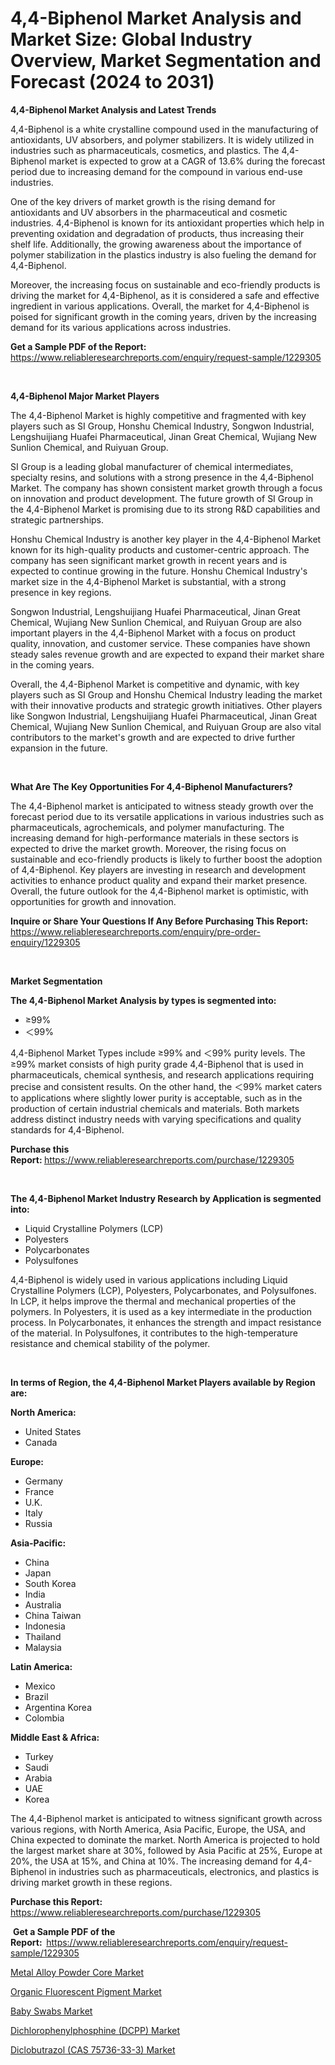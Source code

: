 <p><h1>4,4-Biphenol Market Analysis and Market Size: Global Industry Overview, Market Segmentation and Forecast (2024 to 2031)</h1></p><p><strong>4,4-Biphenol Market Analysis and Latest Trends</strong></p>
<p><p>4,4-Biphenol is a white crystalline compound used in the manufacturing of antioxidants, UV absorbers, and polymer stabilizers. It is widely utilized in industries such as pharmaceuticals, cosmetics, and plastics. The 4,4-Biphenol market is expected to grow at a CAGR of 13.6% during the forecast period due to increasing demand for the compound in various end-use industries.</p><p>One of the key drivers of market growth is the rising demand for antioxidants and UV absorbers in the pharmaceutical and cosmetic industries. 4,4-Biphenol is known for its antioxidant properties which help in preventing oxidation and degradation of products, thus increasing their shelf life. Additionally, the growing awareness about the importance of polymer stabilization in the plastics industry is also fueling the demand for 4,4-Biphenol.</p><p>Moreover, the increasing focus on sustainable and eco-friendly products is driving the market for 4,4-Biphenol, as it is considered a safe and effective ingredient in various applications. Overall, the market for 4,4-Biphenol is poised for significant growth in the coming years, driven by the increasing demand for its various applications across industries.</p></p>
<p><strong>Get a Sample PDF of the Report:&nbsp;</strong> <a href="https://www.reliableresearchreports.com/enquiry/request-sample/1229305">https://www.reliableresearchreports.com/enquiry/request-sample/1229305</a></p>
<p>&nbsp;</p>
<p><strong>4,4-Biphenol Major Market Players</strong></p>
<p><p>The 4,4-Biphenol Market is highly competitive and fragmented with key players such as SI Group, Honshu Chemical Industry, Songwon Industrial, Lengshuijiang Huafei Pharmaceutical, Jinan Great Chemical, Wujiang New Sunlion Chemical, and Ruiyuan Group.</p><p>SI Group is a leading global manufacturer of chemical intermediates, specialty resins, and solutions with a strong presence in the 4,4-Biphenol Market. The company has shown consistent market growth through a focus on innovation and product development. The future growth of SI Group in the 4,4-Biphenol Market is promising due to its strong R&D capabilities and strategic partnerships.</p><p>Honshu Chemical Industry is another key player in the 4,4-Biphenol Market known for its high-quality products and customer-centric approach. The company has seen significant market growth in recent years and is expected to continue growing in the future. Honshu Chemical Industry's market size in the 4,4-Biphenol Market is substantial, with a strong presence in key regions.</p><p>Songwon Industrial, Lengshuijiang Huafei Pharmaceutical, Jinan Great Chemical, Wujiang New Sunlion Chemical, and Ruiyuan Group are also important players in the 4,4-Biphenol Market with a focus on product quality, innovation, and customer service. These companies have shown steady sales revenue growth and are expected to expand their market share in the coming years.</p><p>Overall, the 4,4-Biphenol Market is competitive and dynamic, with key players such as SI Group and Honshu Chemical Industry leading the market with their innovative products and strategic growth initiatives. Other players like Songwon Industrial, Lengshuijiang Huafei Pharmaceutical, Jinan Great Chemical, Wujiang New Sunlion Chemical, and Ruiyuan Group are also vital contributors to the market's growth and are expected to drive further expansion in the future.</p></p>
<p>&nbsp;</p>
<p><strong>What Are The Key Opportunities For 4,4-Biphenol Manufacturers?</strong></p>
<p><p>The 4,4-Biphenol market is anticipated to witness steady growth over the forecast period due to its versatile applications in various industries such as pharmaceuticals, agrochemicals, and polymer manufacturing. The increasing demand for high-performance materials in these sectors is expected to drive the market growth. Moreover, the rising focus on sustainable and eco-friendly products is likely to further boost the adoption of 4,4-Biphenol. Key players are investing in research and development activities to enhance product quality and expand their market presence. Overall, the future outlook for the 4,4-Biphenol market is optimistic, with opportunities for growth and innovation.</p></p>
<p><strong>Inquire or Share Your Questions If Any Before Purchasing This Report:</strong> <a href="https://www.reliableresearchreports.com/enquiry/pre-order-enquiry/1229305">https://www.reliableresearchreports.com/enquiry/pre-order-enquiry/1229305</a></p>
<p>&nbsp;</p>
<p><strong>Market Segmentation</strong></p>
<p><strong>The 4,4-Biphenol Market Analysis by types is segmented into:</strong></p>
<p><ul><li>≥99%</li><li>＜99%</li></ul></p>
<p><p>4,4-Biphenol Market Types include ≥99% and ＜99% purity levels. The ≥99% market consists of high purity grade 4,4-Biphenol that is used in pharmaceuticals, chemical synthesis, and research applications requiring precise and consistent results. On the other hand, the ＜99% market caters to applications where slightly lower purity is acceptable, such as in the production of certain industrial chemicals and materials. Both markets address distinct industry needs with varying specifications and quality standards for 4,4-Biphenol.</p></p>
<p><strong>Purchase this Report:&nbsp;</strong><a href="https://www.reliableresearchreports.com/purchase/1229305">https://www.reliableresearchreports.com/purchase/1229305</a></p>
<p>&nbsp;</p>
<p><strong>The 4,4-Biphenol Market Industry Research by Application is segmented into:</strong></p>
<p><ul><li>Liquid Crystalline Polymers (LCP)</li><li>Polyesters</li><li>Polycarbonates</li><li>Polysulfones</li></ul></p>
<p><p>4,4-Biphenol is widely used in various applications including Liquid Crystalline Polymers (LCP), Polyesters, Polycarbonates, and Polysulfones. In LCP, it helps improve the thermal and mechanical properties of the polymers. In Polyesters, it is used as a key intermediate in the production process. In Polycarbonates, it enhances the strength and impact resistance of the material. In Polysulfones, it contributes to the high-temperature resistance and chemical stability of the polymer.</p></p>
<p>&nbsp;</p>
<p><strong>In terms of Region, the 4,4-Biphenol Market Players available by Region are:</strong></p>
<p>
    <p> <strong> North America: </strong>
        <ul>
            <li>United States</li>
            <li>Canada</li>
        </ul>
        </p> 
    <p> <strong> Europe: </strong>
        <ul>
            <li>Germany</li>
            <li>France</li>
            <li>U.K.</li>
            <li>Italy</li>
            <li>Russia</li>
        </ul>
        </p> 
    <p> <strong> Asia-Pacific: </strong>
        <ul>
            <li>China</li>
            <li>Japan</li>
            <li>South Korea</li>
            <li>India</li>
            <li>Australia</li>
            <li>China Taiwan</li>
            <li>Indonesia</li>
            <li>Thailand</li>
            <li>Malaysia</li>
        </ul>
        </p> 
    <p> <strong> Latin America: </strong>
        <ul>
            <li>Mexico</li>
            <li>Brazil</li>
            <li>Argentina Korea</li>
            <li>Colombia</li>
        </ul>
        </p> 
    <p> <strong> Middle East & Africa: </strong>
        <ul>
            <li>Turkey</li>
            <li>Saudi</li>
            <li>Arabia</li>
            <li>UAE</li>
            <li>Korea</li>
        </ul>
    </p>
    </p>
<p><p>The 4,4-Biphenol market is anticipated to witness significant growth across various regions, with North America, Asia Pacific, Europe, the USA, and China expected to dominate the market. North America is projected to hold the largest market share at 30%, followed by Asia Pacific at 25%, Europe at 20%, the USA at 15%, and China at 10%. The increasing demand for 4,4-Biphenol in industries such as pharmaceuticals, electronics, and plastics is driving market growth in these regions.</p></p>
<p><strong>Purchase this Report: </strong><a href="https://www.reliableresearchreports.com/purchase/1229305">https://www.reliableresearchreports.com/purchase/1229305</a></p>
<p>&nbsp;<strong>Get a Sample PDF of the Report:&nbsp;&nbsp;</strong><a href="https://www.reliableresearchreports.com/enquiry/request-sample/1229305">https://www.reliableresearchreports.com/enquiry/request-sample/1229305</a></p>
<p><strong></strong></p>
<p><p><a href="https://medium.com/@michellebutler19/metal-alloy-powder-core-market-analysis-and-sze-forecasted-for-period-from-2024-to-2031-a65ea295f061">Metal Alloy Powder Core Market</a></p><p><a href="https://medium.com/@michellebutler19/organic-fluorescent-pigment-market-competitive-analysis-market-trends-and-forecast-to-2031-144c97771e22">Organic Fluorescent Pigment Market</a></p><p><a href="https://medium.com/@bartonhintz/baby-swabs-market-size-and-market-trends-complete-industry-overview-2024-to-2031-ad7f82f4d517">Baby Swabs Market</a></p><p><a href="https://medium.com/@debramedina73/dichlorophenylphosphine-dcpp-market-insights-into-market-cagr-market-trends-and-growth-6219090c1640">Dichlorophenylphosphine (DCPP) Market</a></p><p><a href="https://medium.com/@debramedina73/diclobutrazol-cas-75736-33-3-market-trends-forecast-and-competitive-analysis-to-2031-7f1f7a99f6bb">Diclobutrazol (CAS 75736-33-3) Market</a></p></p>